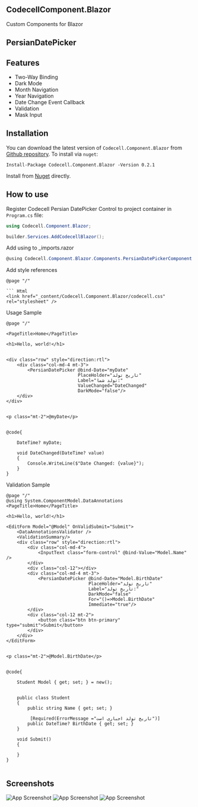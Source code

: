 ## CodecellComponent.Blazor
Custom Components for Blazor

## PersianDatePicker
## Features

- Two-Way Binding
- Dark Mode
- Month Navigation
- Year Navigation
- Date Change Event Callback
- Validation
- Mask Input

## Installation
You can download the latest version of `Codecell.Component.Blazor` from [Github repository](https://github.com/codecellir/Codecell.Blazor.Components).
To install via `nuget`:
```
Install-Package Codecell.Component.Blazor -Version 0.2.1
```
Install from [Nuget](https://www.nuget.org/packages/Codecell.Component.Blazor) directly.

## How to use
Register Codecell Persian DatePicker Control to project container in `Program.cs` file:
``` C#
using Codecell.Component.Blazor;

builder.Services.AddCodecellBlazor();
```

Add using to _imports.razor
``` C#
@using Codecell.Component.Blazor.Components.PersianDatePickerComponent
```

Add style references
``` Razor
@page "/"

``` Html
<link href="_content/Codecell.Component.Blazor/codecell.css" rel="stylesheet" />
```

Usage Sample
``` Razor
@page "/"

<PageTitle>Home</PageTitle>

<h1>Hello, world!</h1>


<div class="row" style="direction:rtl">
    <div class="col-md-4 mt-3">
        <PersianDatePicker @bind-Date="myDate"
                           PlaceHolder="تاریخ تولد"
                           Label="تولد شما:"
                           ValueChanged="DateChanged"
                           DarkMode="false"/>
    </div>
</div>


<p class="mt-2">@myDate</p>


@code{

    DateTime? myDate;

    void DateChanged(DateTime? value)
    {
        Console.WriteLine($"Date Changed: {value}");
    }
}

```

Validation Sample
``` Razor
@page "/"
@using System.ComponentModel.DataAnnotations
<PageTitle>Home</PageTitle>

<h1>Hello, world!</h1>

<EditForm Model="@Model" OnValidSubmit="Submit">
    <DataAnnotationsValidator />
    <ValidationSummary/>
    <div class="row" style="direction:rtl">
        <div class="col-md-4">
            <InputText class="form-control" @bind-Value="Model.Name" />
        </div>
        <div class="col-12"></div>
        <div class="col-md-4 mt-3">
            <PersianDatePicker @bind-Date="Model.BirthDate"
                               PlaceHolder="تاریخ تولد"
                               Label="تاریخ تولد:"
                               DarkMode="false"
                               For="()=>Model.BirthDate" 
                               Immediate="true"/>
        </div>
        <div class="col-12 mt-2">
            <button class="btn btn-primary" type="submit">Submit</button>
        </div>
    </div>
</EditForm>


<p class="mt-2">@Model.BirthDate</p>


@code{

    Student Model { get; set; } = new();


    public class Student
    {
        public string Name { get; set; }

         [Required(ErrorMessage ="تاریخ تولد اجباری است")]
        public DateTime? BirthDate { get; set; }
    }

    void Submit()
    {

    }
}


```


## Screenshots
![App Screenshot](https://github.com/codecellir/Codecell.Blazor.Components/blob/master/screenshots/light.png?raw=true)
![App Screenshot](https://github.com/codecellir/Codecell.Blazor.Components/blob/master/screenshots/dark.png?raw=true)
![App Screenshot](https://github.com/codecellir/Codecell.Blazor.Components/blob/master/screenshots/validation.png?raw=true)
